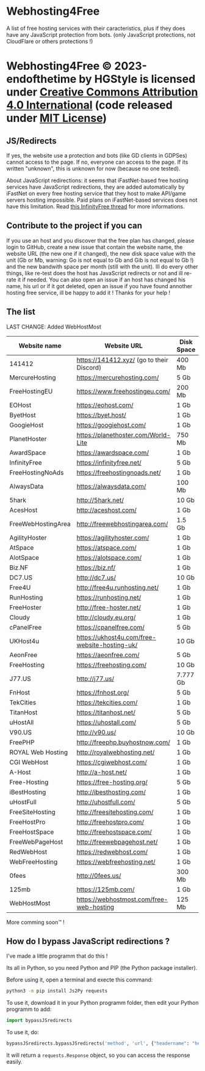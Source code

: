 # Webhosting4Free

A list of free hosting services with their caracteristics, plus if they does have any JavaScript protection from bots. (only JavaScript protections, not CloudFlare or others protections !)

# Webhosting4Free © 2023-endofthetime by HGStyle is licensed under [Creative Commons Attribution 4.0 International](https://creativecommons.org/licenses/by/4.0/) (code released under [MIT License](https://hgstyle.mit-license.org/2024))

## JS/Redirects

If yes, the website use a protection and bots (like GD clients in GDPSes) cannot access to the page.
If no, everyone can access to the page.
If its written "unknown", this is unknown for now (because no one tested).

About JavaScript redirections: it seems that iFastNet-based free hosting services have JavaScript redirections, they are added automatically by iFastNet on every free hosting service that they host to make API/game servers hosting impossible. Paid plans on iFastNet-based services does not have this limitation. Read <a href="https://forum.infinityfree.net/t/i-cant-create-apis-on-infinityfree-and-other-hostings-that-are-powered-by-ifastnet/76039">this InfinityFree thread</a> for more informations.


## Contribute to the project if you can
If you use an host and you discover that the free plan has changed, please login to GitHub, create a new issue that contain the website name, the website URL (the new one if it changed), the new disk space value with the unit (Gb or Mb, warning: Go is not equal to Gb and Gib is not equal to Gb !) and the new bandwith space per month (still with the unit). Ill do every other things, like re-test does the host has JavaScript redirects or not and ill re-rate it if needed. You can also open an issue if an host has changed his name, his url or if it got deleted, open an issue if you have found annother hosting free service, ill be happy to add it ! Thanks for your help !

## The list

LAST CHANGE: Added WebHostMost

|    Website name    |    Website URL                               |    Disk Space    |Bandwidth / month|    My rating     |JS/Redirects|
|--------------------|----------------------------------------------|------------------|-----------------|------------------|------------|
|141412              |https://141412.xyz/      (go to their Discord)|400 Mb            |Unlimited        |6/10              |No          |
|MercureHosting      |https://mercurehosting.com/                   |5 Gb              |Unlimited        |8/10              |No          |
|FreeHostingEU       |https://www.freehostingeu.com/                |200 Mb            |4 Gb             |4/10              |No          |
|EOHost              |https://eohost.com/                           |1 Gb              |5 Gb             |5/10              |No          |
|ByetHost            |https://byet.host/                            |1 Gb              |50 Gb            |6/10              |Yes         |
|GoogieHost          |https://googiehost.com/                       |1 Gb              |100 Gb           |6/10              |Unknown     |
|PlanetHoster        |https://planethoster.com/World-Lite           |750 Mb            |Unlimited        |4/10              |Unknown     |
|AwardSpace          |https://awardspace.com/                       |1 Gb              |5 Gb             |5/10              |No          |
|InfinityFree        |https://infinityfree.net/                     |5 Gb              |Unlimited        |7/10              |Yes         |
|FreeHostingNoAds    |https://freehostingnoads.net/                 |1 Gb              |5 Gb             |5/10              |No          |
|AlwaysData          |https://alwaysdata.com/                       |100 Mb            |Unlimited        |7/10              |No          |
|5hark               |http://5hark.net/                             |10 Gb             |100 Gb           |6/10              |Yes         |
|AcesHost            |http://aceshost.com/                          |1 Gb              |5 Gb             |6/10              |No          |
|FreeWebHostingArea  |http://freewebhostingarea.com/                |1.5 Gb            |Unlimited        |8/10              |No          |
|AgilityHoster       |https://agilityhoster.com/                    |1 Gb              |5 Gb             |6/10              |No          |
|AtSpace             |https://atspace.com/                          |1 Gb              |Unlimited        |7/10              |No          |
|AlotSpace           |https://alotspace.com/                        |1 Gb              |5 Gb             |6/10              |No          |
|Biz.NF              |https://biz.nf/                               |1 Gb              |5 Gb             |6/10              |No          |
|DC7.US              |http://dc7.us/                                |10 Gb             |100 Gb           |7/10              |Yes         |
|Free4U              |http://free4u.runhosting.net/                 |1 Gb              |5 Gb             |6/10              |No          |
|RunHosting          |https://runhosting.net/                       |1 Gb              |5 Gb             |6/10              |No          |
|FreeHoster          |http://free-hoster.net/                       |1 Gb              |50 Gb            |6/10              |Yes         |
|Cloudy              |http://cloudy.eu.org/                         |1 Gb              |10 Gb            |5/10              |Yes         |
|cPanelFree          |https://cpanelfree.com/                       |5 Gb              |Unlimited        |5/10              |Unknown     |
|UKHost4u            |https://ukhost4u.com/free-website-hosting-uk/ |10 Gb             |256 Mb           |3/10              |Unknown     |
|AeonFree            |https://aeonfree.com/                         |5 Gb              |Unlimited        |5/10              |Yes         |
|FreeHosting         |https://freehosting.com/                      |10 Gb             |Unlimited        |5/10              |Unknown     |
|J77.US              |http://j77.us/                                |7.777 Gb          |77.777 Gb        |6/10              |Yes         |
|FnHost              |https://fnhost.org/                           |5 Gb              |Unlimited        |6/10              |Yes         |
|TekCities           |https://tekcities.com/                        |1 Gb              |5 Gb             |6/10              |No          |
|TitanHost           |https://titanhost.net/                        |5 Gb              |Unlimited        |6/10              |Yes         |
|uHostAll            |https://uhostall.com/                         |5 Gb              |Unlimited        |6/10              |Yes         |
|V90.US              |http://v90.us/                                |10 Gb             |100 Gb           |7/10              |Yes         |
|FreePHP             |http://freephp.buyhostnow.com/                |1 Gb              |5 Gb             |6/10              |No          |
|ROYAL Web Hosting   |http://royalwebhosting.net/                   |1 Gb              |5 Gb             |6/10              |No          |
|CGI WebHost         |https://cgiwebhost.com/                       |1 Gb              |5 Gb             |6/10              |No          |
|A-Host              |http://a-host.net/                            |1 Gb              |5 Gb             |6/10              |No          |
|Free-Hosting        |https://free-hosting.org/                     |5 Gb              |Unlimited        |6/10              |Yes         |
|iBestHosting        |http://ibesthosting.com/                      |1 Gb              |5 Gb             |6/10              |No          |
|uHostFull           |http://uhostfull.com/                         |5 Gb              |Unlimited        |6/10              |Yes         |
|FreeSiteHosting     |http://freesitehosting.com/                   |1 Gb              |5 Gb             |6/10              |No          |
|FreeHostPro         |http://freehostpro.com/                       |1 Gb              |5 Gb             |6/10              |No          |
|FreeHostSpace       |http://freehostspace.com/                     |1 Gb              |5 Gb             |6/10              |No          |
|FreeWebPageHost     |http://freewebpagehost.net/                   |1 Gb              |5 Gb             |6/10              |No          |
|RedWebHost          |https://redwebhost.com/                       |1 Gb              |5 Gb             |6/10              |No          |
|WebFreeHosting      |https://webfreehosting.net/                   |1 Gb              |5 Gb             |6/10              |No          |
|0fees               |http://0fees.us/                              |300 Mb            |10 Gb            |5/10              |Yes         |
|125mb               |https://125mb.com/                            |1 Gb              |5 Gb             |6/10              |No          |
|WebHostMost         |https://webhostmost.com/free-web-hosting      |125 Mb            |Unlimited        |5/10              |No          |

More comming soon™ !

## How do I bypass JavaScript redirections ?

I've made a little programm that do this !

Its all in Python, so you need Python and PIP (the Python package installer).

Before using it, open a terminal and execte this command:

```bash
python3 -m pip install Js2Py requests
```

To use it, download it in your Python programm folder, then edit your Python programm to add:

```python
import bypassJSredirects
```

To use it, do:

```python
bypassJSredirects.bypassJSredirects('method', 'url', {"headername": "headervalue"}, {"dataname": "datavalue"})
```

It will return a `requests.Response` object, so you can access the response easily.
